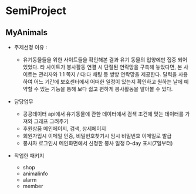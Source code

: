 # SemiProject

## MyAnimals
* 주제선정 이유 :
  * 유기동물들을 위한 사이트들을 확인해본 결과 유기 동물의 입양에만 집중 되어있었다.    타 사이트가 봉사활동 연결 시 
    단절된 연락망을 구축해 놓았다면, 본 사이트는 관리자와 1:1 쪽지 / 다:다 채팅 등 쌍방 연락망을 제공한다.
    달력을 사용하여 어느 기간에 보호센터에서 어떠한 일정이 있는지 확인하고 원하는 날에 예약할 수 있는 기능을 통해 보다 쉽고 편하게 봉사활동을 알아볼 수 있다.


* 담당업무
  * 공공데이터 api에서 유기동물에 관한 데이터에서 검색 조건에 맞는 데이터를 가져와 그래프 그려주기
  * 후원상품 메인페이지, 검색, 상세페이지
  * 회원가입시 이메일 인증, 비밀번호찾기시 임시 비밀번호 이메일로 발급 
  * 봉사자 로그인시 메인화면에서 신청한 봉사 일정 D-day 표시(7일부터)

* 작업한 패키지 
  * shop
  * animalinfo
  * alarm
  * member



